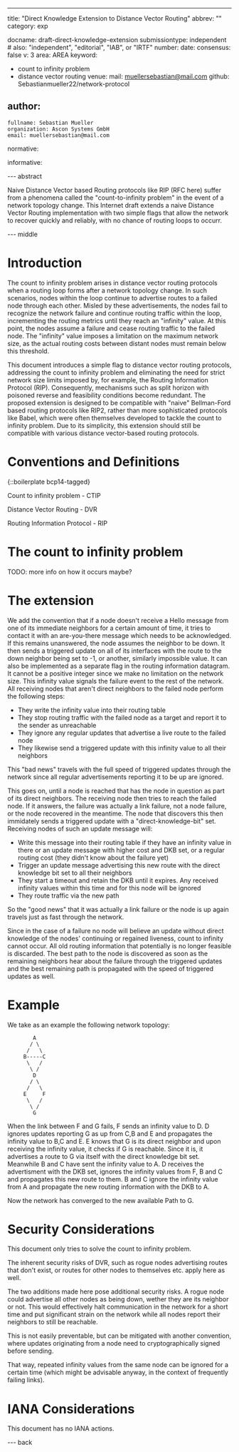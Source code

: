 ---
title: "Direct Knowledge Extension to Distance Vector Routing"
abbrev: ""
category: exp

docname: draft-direct-knowledge-extension
submissiontype: independent  # also: "independent", "editorial", "IAB", or "IRTF"
number:
date:
consensus: false
v: 3
area: AREA
keyword:
 - count to infinity problem
 - distance vector routing
venue:
  mail: muellersebastian@mail.com
  github: Sebastianmueller22/network-protocol

author:
 -
    fullname: Sebastian Mueller
    organization: Ascon Systems GmbH
    email: muellersebastian@mail.com

normative:

informative:


--- abstract

Naive Distance Vector based Routing protocols like RIP (RFC here) suffer from a phenomena called the "count-to-infinity problem"  in the event of a network topology change. This Internet draft extends a naive Distance Vector Routing implementation with two simple flags that allow the network to recover quickly and reliably, with no chance of routing loops to occurr.


--- middle

# Introduction

The count to infinity problem arises in distance vector routing protocols when a routing loop forms after a network topology change. In such scenarios, nodes within the loop continue to advertise routes to a failed node through each other. Misled by these advertisements, the nodes fail to recognize the network failure and continue routing traffic within the loop, incrementing the routing metrics until they reach an "infinity" value. At this point, the nodes assume a failure and cease routing traffic to the failed node. The "infinity" value imposes a limitation on the maximum network size, as the actual routing costs between distant nodes must remain below this threshold.

This document introduces a simple flag to distance vector routing protocols, addressing the count to infinity problem and eliminating the need for strict network size limits imposed by, for example, the Routing Information Protocol (RIP). Consequently, mechanisms such as split horizon with poisoned reverse and feasibility conditions become redundant. The proposed extension is designed to be compatible with "naive" Bellman-Ford based routing protocols like RIP2, rather than more sophisticated protocols like Babel, which were often themselves developed to tackle the count to infinity problem. Due to its simplicity, this extension should still be compatible with various distance vector-based routing protocols.


# Conventions and Definitions

{::boilerplate bcp14-tagged}

Count to infinity problem - CTIP

Distance Vector Routing - DVR

Routing Information Protocol - RIP

# The count to infinity problem

TODO: more info on how it occurs maybe?

# The extension

We add the convention that if a node doesn't receive a Hello message from one of its immediate neighbors for a certain amount of time, it tries to contact it with an are-you-there message which needs to be acknowledged. If this remains unanswered, the node assumes the neighbor to be down. 
It then sends a triggered update on all of its interfaces with the route to the down neighbor being set to -1, or another, similarly impossible value. It can also be implemented as a separate flag in the routing information datagram. It cannot be a positive integer since we make no limitation on the network size. This infinity value signals the failure event to the rest of the network. All receiving nodes that aren't direct neighbors to the failed node perform the following steps:

- They write the infinity value into their routing table
- They stop routing traffic with the failed node as a target and report it to the sender as unreachable
- They ignore any regular updates that advertise a live route to the failed node
- They likewise send a triggered update with this infinity value to all their neighbors

This "bad news" travels with the full speed of triggered updates through the network since all regular advertisements reporting it to be up are ignored. 

This goes on, until a node is reached that has the node in question as part of its direct neighbors. The receiving node then tries to reach the failed node. If it answers, the failure was actually a link failure, not a node failure, or the node recovered in the meantime. The node that discovers this then immidately sends a triggered update with a "direct-knowledge-bit" set. Receiving nodes of such an update message will:

- Write this message into their routing table if they have an infinity value in there or an update message with higher cost and DKB set, or a regular routing cost (they didn't know about the failure yet)
- Trigger an update message advertising this new route with the direct knowledge bit set to all their neighbors
- They start a timeout and retain the DKB until it expires. Any received infinity values within this time and for this node will be ignored
- They route traffic via the new path

So the "good news" that it was actually a link failure or the node is up again travels just as fast through the network. 

Since in the case of a failure no node will believe an update without direct knowledge of the nodes' continuing or regained liveness, count to infinity cannot occur. All old routing information that potentially is no longer feasible is discarded. The best path to the node is discovered as soon as the remaining neighbors hear about the failure through the triggered updates and the best remaining path is propagated with the speed of triggered updates as well. 

# Example

We take as an example the following network topology:

~~~
        A
       / \
      /   \
     B-----C
      \   /
       \ /
        D 
       / \
      /   \
     E     F
      \   /
       \ /
        G
~~~
When the link between F and G fails, F sends an infinity value to D. D ignores updates reporting G as up from C,B and E and propagates the infinity value to B,C and E. E knows that G is its direct neighbor and upon receiving the infinity value, it checks if G is reachable. Since it is, it advertises a route to G via itself with the direct knowledge bit set. Meanwhile B and C have sent the infinity value to A. 
D receives the advertisment with the DKB set, ignores the infinity values from F, B and C and propagates this new route to them. B and C ignore the infinity value from A and propagate the new routing information with the DKB to A.

Now the network has converged to the new available Path to G.

# Security Considerations

This document only tries to solve the count to infinity problem. 

The inherent security risks of DVR, such as rogue nodes advertising routes that don't exist, or routes for other nodes to themselves etc. apply here as well. 

The two additions made here pose additional security risks. A rogue node could advertise all other nodes as being down, wether they are its neighbor or not. This would effectively halt communication in the network for a short time and put significant strain on the network while all nodes report their neighbors to still be reachable.

This is not easily preventable, but can be mitigated with another convention, where updates originating from a node need to cryptographically signed before sending. 

That way, repeated infinity values from the same node can be ignored for a certain time (which might be advisable anyway, in the context of frequently failing links).


# IANA Considerations

This document has no IANA actions.


--- back
